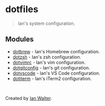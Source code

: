 # dotfiles
> Ian's system configuration.

## Modules
* [dotbrew](https://github.com/ianwalter/dotbrew) - Ian's Homebrew
  configuration.
* [dotzsh](https://github.com/ianwalter/dotzsh) - Ian's zsh configuration.
* [dotvimrc](https://github.com/ianwalter/dotvimrc) - Ian's vim configuration.
* [dotgitconfig](https://github.com/ianwalter/dotgitconfig) - Ian's git
  configuration.
* [dotvscode](https://github.com/ianwalter/dotvscode) - Ian's VS Code
  configuration.
* [dotiterm](https://github.com/ianwalter/dotiterm) - Ian's iTerm2
  configuration.

&nbsp;

Created by [Ian Walter](http://iankwalter.com).
